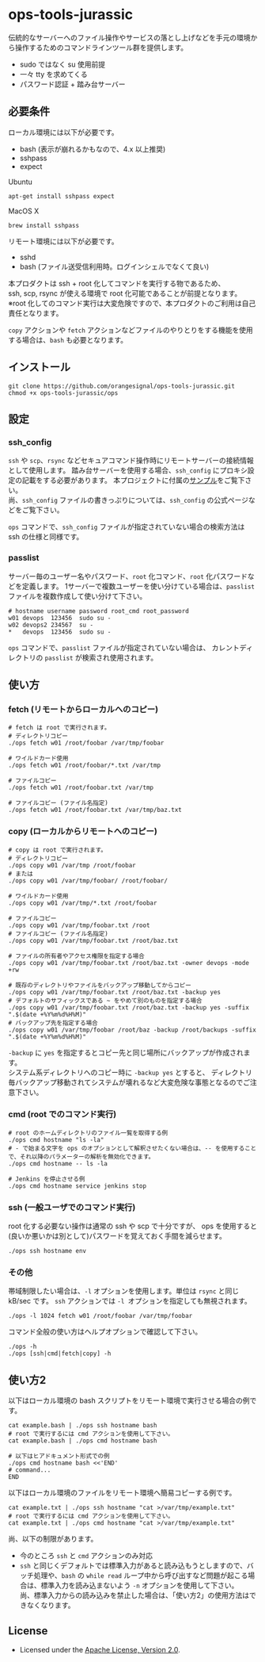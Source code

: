 # ops-tools-jurassic

伝統的なサーバーへのファイル操作やサービスの落とし上げなどを手元の環境から操作するためのコマンドラインツール群を提供します。

- sudo ではなく su 使用前提
- 一々 tty を求めてくる
- パスワード認証 + 踏み台サーバー

## 必要条件

ローカル環境には以下が必要です。

- bash (表示が崩れるかもなので、4.x 以上推奨)
- sshpass
- expect

Ubuntu
```
apt-get install sshpass expect
```

MacOS X
```
brew install sshpass
```

リモート環境には以下が必要です。

- sshd
- bash (ファイル送受信利用時。ログインシェルでなくて良い)

本プロダクトは ssh + root 化してコマンドを実行する物であるため、   
ssh, scp, rsync が使える環境で root 化可能であることが前提となります。   
※root 化してのコマンド実行は大変危険ですので、本プロダクトのご利用は自己責任となります。

`copy` アクションや `fetch` アクションなどファイルのやりとりをする機能を使用する場合は、`bash` も必要となります。

## インストール

```
git clone https://github.com/orangesignal/ops-tools-jurassic.git
chmod +x ops-tools-jurassic/ops
```

## 設定

### ssh_config

`ssh` や `scp`、`rsync` などセキュアコマンド操作時にリモートサーバーの接続情報として使用します。
踏み台サーバーを使用する場合、`ssh_config` にプロキシ設定の記載をする必要があります。
本プロジェクトに付属の[サンプル](https://github.com/orangesignal/ops-tools-jurassic/blob/master/test/ssh_config)をご覧下さい。   
尚、`ssh_config` ファイルの書きっぷりについては、`ssh_config` の公式ページなどをご覧下さい。

`ops` コマンドで、`ssh_config` ファイルが指定されていない場合の検索方法は ssh の仕様と同様です。   

### passlist

サーバー毎のユーザー名やパスワード、`root` 化コマンド、`root` 化パスワードなどを定義します。
1サーバーで複数ユーザーを使い分けている場合は、`passlist` ファイルを複数作成して使い分けて下さい。   

```:passlist
# hostname username password root_cmd root_password
w01	devops	123456	sudo su -	
w02	devops2	234567	su -	
*	devops	123456	sudo su -	
```

`ops` コマンドで、`passlist` ファイルが指定されていない場合は、
カレントディレクトリの `passlist` が検索され使用されます。

## 使い方

### fetch (リモートからローカルへのコピー)

```
# fetch は root で実行されます。
# ディレクトリコピー
./ops fetch w01 /root/foobar /var/tmp/foobar

# ワイルドカード使用
./ops fetch w01 /root/foobar/*.txt /var/tmp

# ファイルコピー
./ops fetch w01 /root/foobar.txt /var/tmp

# ファイルコピー (ファイル名指定)
./ops fetch w01 /root/foobar.txt /var/tmp/baz.txt
```

### copy (ローカルからリモートへのコピー)

```
# copy は root で実行されます。
# ディレクトリコピー
./ops copy w01 /var/tmp /root/foobar
# または
./ops copy w01 /var/tmp/foobar/ /root/foobar/

# ワイルドカード使用
./ops copy w01 /var/tmp/*.txt /root/foobar

# ファイルコピー
./ops copy w01 /var/tmp/foobar.txt /root
# ファイルコピー (ファイル名指定)
./ops copy w01 /var/tmp/foobar.txt /root/baz.txt

# ファイルの所有者やアクセス権限を指定する場合
./ops copy w01 /var/tmp/foobar.txt /root/baz.txt -owner devops -mode +rw

# 既存のディレクトリやファイルをバックアップ移動してからコピー
./ops copy w01 /var/tmp/foobar.txt /root/baz.txt -backup yes
# デフォルトのサフィックスである ~ をやめて別のものを指定する場合
./ops copy w01 /var/tmp/foobar.txt /root/baz.txt -backup yes -suffix ".$(date +%Y%m%d%H%M)"
# バックアップ先を指定する場合
./ops copy w01 /var/tmp/foobar /root/baz -backup /root/backups -suffix ".$(date +%Y%m%d%H%M)"

```

`-backup` に `yes` を指定するとコピー先と同じ場所にバックアップが作成されます。   
システム系ディレクトリへのコピー時に `-backup yes` とすると、
ディレクトリ毎バックアップ移動されてシステムが壊れるなど大変危険な事態となるのでご注意下さい。

### cmd (root でのコマンド実行)

```
# root のホームディレクトリのファイル一覧を取得する例
./ops cmd hostname "ls -la"
# - で始まる文字を ops のオプションとして解釈させたくない場合は、-- を使用することで、それ以降のパラメーターの解析を無効化できます。
./ops cmd hostname -- ls -la

# Jenkins を停止させる例
./ops cmd hostname service jenkins stop
```

### ssh (一般ユーザでのコマンド実行)

root 化する必要ない操作は通常の ssh や scp で十分ですが、
ops を使用すると(良いか悪いかは別として)パスワードを覚えておく手間を減らせます。

```
./ops ssh hostname env
```

### その他

帯域制限したい場合は、`-l` オプションを使用します。単位は `rsync` と同じ kB/sec です。
`ssh` アクションでは `-l `オプションを指定しても無視されます。

```
./ops -l 1024 fetch w01 /root/foobar /var/tmp/foobar
```

コマンド全般の使い方はヘルプオプションで確認して下さい。
```
./ops -h
./ops [ssh|cmd|fetch|copy] -h
```

## 使い方2

以下はローカル環境の bash スクリプトをリモート環境で実行させる場合の例です。   
```
cat example.bash | ./ops ssh hostname bash
# root で実行するには cmd アクションを使用して下さい。
cat example.bash | ./ops cmd hostname bash

# 以下はヒアドキュメント形式での例
./ops cmd hostname bash <<'END'
# command...
END
```

以下はローカル環境のファイルをリモート環境へ簡易コピーする例です。
```
cat example.txt | ./ops ssh hostname "cat >/var/tmp/example.txt"
# root で実行するには cmd アクションを使用して下さい。
cat example.txt | ./ops cmd hostname "cat >/var/tmp/example.txt"
```

尚、以下の制限があります。

- 今のところ `ssh` と `cmd` アクションのみ対応
- `ssh` と同じくデフォルトでは標準入力があると読み込もうとしますので、バッチ処理や、`bash` の `while read` ループ中から呼び出すなど問題が起こる場合は、標準入力を読み込まないよう `-n` オプションを使用して下さい。   
尚、標準入力からの読み込みを禁止した場合は、「使い方2」の使用方法はできなくなります。

## License

* Licensed under the [Apache License, Version 2.0](http://www.apache.org/licenses/LICENSE-2.0).
